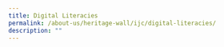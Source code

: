 ```yaml
---
title: Digital Literacies
permalink: /about-us/heritage-wall/ijc/digital-literacies/
description: ""
---
```

